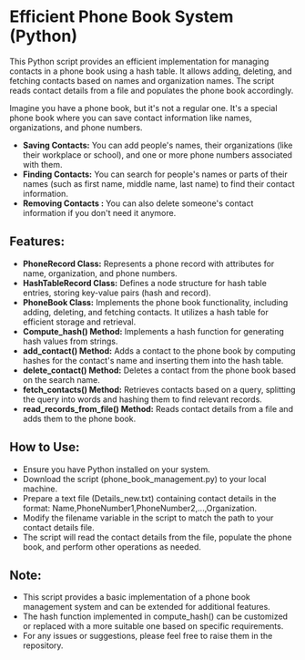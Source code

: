# Efficient Phone Book System (Python)



This Python script provides an efficient implementation for managing contacts in a phone book using a hash table. It allows adding, deleting, and fetching contacts based on names and organization names. The script reads contact details from a file and populates the phone book accordingly.

Imagine you have a phone book, but it's not a regular one. It's a special phone book where you can save contact information like names, organizations, and phone numbers.</br>
- **Saving Contacts:** You can add people's names, their organizations (like their workplace or school), and one or more phone numbers associated with them.</br>
- **Finding Contacts:** You can search for people's names or parts of their names (such as first name, middle name, last name) to find their contact information.</br>
- **Removing Contacts :** You can also delete someone's contact information if you don't need it anymore.</br>

## **Features:**</br>
- **PhoneRecord Class:** Represents a phone record with attributes for name, organization, and phone numbers.</br>
- **HashTableRecord Class:** Defines a node structure for hash table entries, storing key-value pairs (hash and record).</br>
- **PhoneBook Class:** Implements the phone book functionality, including adding, deleting, and fetching contacts. It utilizes a hash table for efficient storage and retrieval.</br>
- **Compute_hash() Method:** Implements a hash function for generating hash values from strings.</br>
- **add_contact() Method:** Adds a contact to the phone book by computing hashes for the contact's name and inserting them into the hash table.</br>
- **delete_contact() Method:** Deletes a contact from the phone book based on the search name.</br>
- **fetch_contacts() Method:** Retrieves contacts based on a query, splitting the query into words and hashing them to find relevant records.</br>
- **read_records_from_file() Method:** Reads contact details from a file and adds them to the phone book.</br>

## **How to Use:**</br>
- Ensure you have Python installed on your system.</br>
- Download the script (phone_book_management.py) to your local machine.</br>
- Prepare a text file (Details_new.txt) containing contact details in the format: Name,PhoneNumber1,PhoneNumber2,...,Organization.</br>
- Modify the filename variable in the script to match the path to your contact details file.</br>
- The script will read the contact details from the file, populate the phone book, and perform other operations as needed.</br>

## **Note:**</br>
- This script provides a basic implementation of a phone book management system and can be extended for additional features.</br>
- The hash function implemented in compute_hash() can be customized or replaced with a more suitable one based on specific requirements.</br>
- For any issues or suggestions, please feel free to raise them in the repository.</br>
